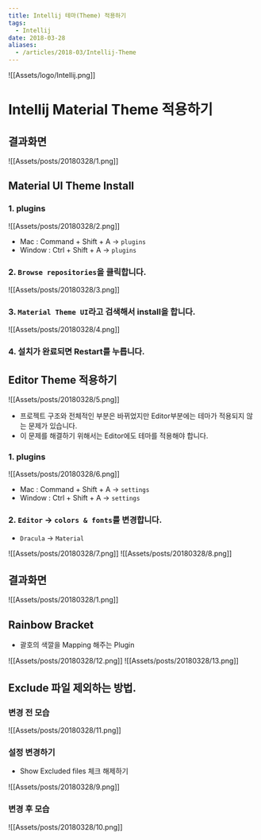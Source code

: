 ```yaml
---
title: Intellij 테마(Theme) 적용하기
tags:
  - Intellij
date: 2018-03-28
aliases: 
  - /articles/2018-03/Intellij-Theme
---
```

![[Assets/logo/Intellij.png]]

# Intellij Material Theme 적용하기

## 결과화면
![[Assets/posts/20180328/1.png]]

## Material UI Theme Install
### 1. plugins
![[Assets/posts/20180328/2.png]]
- Mac : Command + Shift + A -> `plugins`
- Window : Ctrl + Shift + A -> `plugins`



### 2. `Browse repositories`을 클릭합니다.
![[Assets/posts/20180328/3.png]]


### 3. `Material Theme UI`라고 검색해서 install을 합니다.
![[Assets/posts/20180328/4.png]]

### 4. 설치가 완료되면 Restart를 누릅니다.

## Editor Theme 적용하기
![[Assets/posts/20180328/5.png]]
- 프로젝트 구조와 전체적인 부분은 바뀌었지만 Editor부분에는 테마가 적용되지 않는 문제가 있습니다.
- 이 문제를 해결하기 위해서는 Editor에도 테마를 적용해야 합니다.

### 1. plugins
![[Assets/posts/20180328/6.png]]
- Mac : Command + Shift + A -> `settings`
- Window : Ctrl + Shift + A -> `settings`

### 2. `Editor` -> `colors & fonts`를 변경합니다.
- `Dracula` -> `Material`

![[Assets/posts/20180328/7.png]]
![[Assets/posts/20180328/8.png]]


## 결과화면
![[Assets/posts/20180328/1.png]]

## Rainbow Bracket
- 괄호의 색깔을 Mapping 해주는 Plugin

![[Assets/posts/20180328/12.png]]
![[Assets/posts/20180328/13.png]]

## Exclude 파일 제외하는 방법.
### 변경 전 모습
![[Assets/posts/20180328/11.png]]

### 설정 변경하기
- Show Excluded files 체크 해제하기

![[Assets/posts/20180328/9.png]]
### 변경 후 모습
![[Assets/posts/20180328/10.png]]
